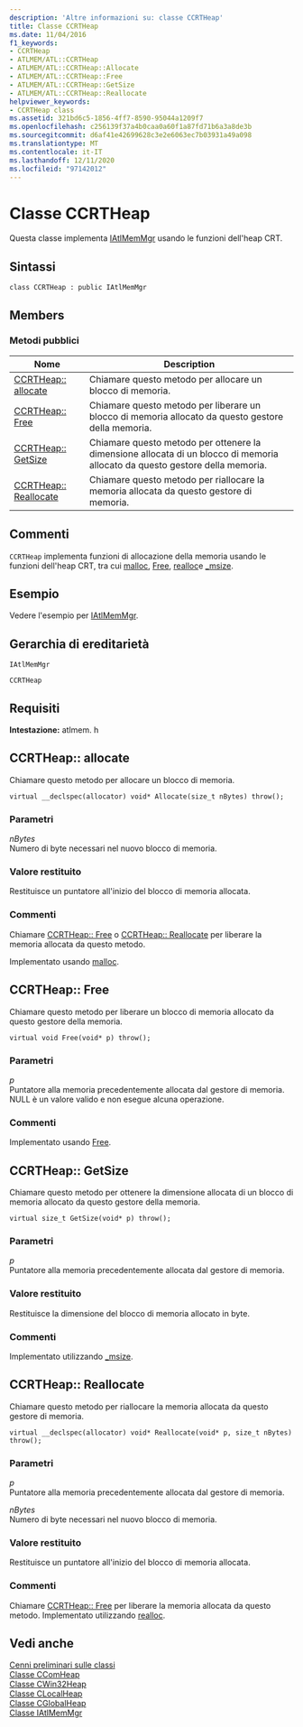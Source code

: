 ```yaml
---
description: 'Altre informazioni su: classe CCRTHeap'
title: Classe CCRTHeap
ms.date: 11/04/2016
f1_keywords:
- CCRTHeap
- ATLMEM/ATL::CCRTHeap
- ATLMEM/ATL::CCRTHeap::Allocate
- ATLMEM/ATL::CCRTHeap::Free
- ATLMEM/ATL::CCRTHeap::GetSize
- ATLMEM/ATL::CCRTHeap::Reallocate
helpviewer_keywords:
- CCRTHeap class
ms.assetid: 321bd6c5-1856-4ff7-8590-95044a1209f7
ms.openlocfilehash: c256139f37a4b0caa0a60f1a87fd71b6a3a8de3b
ms.sourcegitcommit: d6af41e42699628c3e2e6063ec7b03931a49a098
ms.translationtype: MT
ms.contentlocale: it-IT
ms.lasthandoff: 12/11/2020
ms.locfileid: "97142012"
---
```

# <a name="ccrtheap-class"></a>Classe CCRTHeap

Questa classe implementa [IAtlMemMgr](../../atl/reference/iatlmemmgr-class.md) usando le funzioni dell'heap CRT.

## <a name="syntax"></a>Sintassi

```
class CCRTHeap : public IAtlMemMgr
```

## <a name="members"></a>Members

### <a name="public-methods"></a>Metodi pubblici

|Nome|Description|
|----------|-----------------|
|[CCRTHeap:: allocate](#allocate)|Chiamare questo metodo per allocare un blocco di memoria.|
|[CCRTHeap:: Free](#free)|Chiamare questo metodo per liberare un blocco di memoria allocato da questo gestore della memoria.|
|[CCRTHeap:: GetSize](#getsize)|Chiamare questo metodo per ottenere la dimensione allocata di un blocco di memoria allocato da questo gestore della memoria.|
|[CCRTHeap:: Reallocate](#reallocate)|Chiamare questo metodo per riallocare la memoria allocata da questo gestore di memoria.|

## <a name="remarks"></a>Commenti

`CCRTHeap` implementa funzioni di allocazione della memoria usando le funzioni dell'heap CRT, tra cui [malloc](../../c-runtime-library/reference/malloc.md), [Free](../../c-runtime-library/reference/free.md), [realloc](../../c-runtime-library/reference/realloc.md)e [_msize](../../c-runtime-library/reference/msize.md).

## <a name="example"></a>Esempio

Vedere l'esempio per [IAtlMemMgr](../../atl/reference/iatlmemmgr-class.md).

## <a name="inheritance-hierarchy"></a>Gerarchia di ereditarietà

`IAtlMemMgr`

`CCRTHeap`

## <a name="requirements"></a>Requisiti

**Intestazione:** atlmem. h

## <a name="ccrtheapallocate"></a><a name="allocate"></a> CCRTHeap:: allocate

Chiamare questo metodo per allocare un blocco di memoria.

```
virtual __declspec(allocator) void* Allocate(size_t nBytes) throw();
```

### <a name="parameters"></a>Parametri

*nBytes*<br/>
Numero di byte necessari nel nuovo blocco di memoria.

### <a name="return-value"></a>Valore restituito

Restituisce un puntatore all'inizio del blocco di memoria allocata.

### <a name="remarks"></a>Commenti

Chiamare [CCRTHeap:: Free](#free) o [CCRTHeap:: Reallocate](#reallocate) per liberare la memoria allocata da questo metodo.

Implementato usando [malloc](../../c-runtime-library/reference/malloc.md).

## <a name="ccrtheapfree"></a><a name="free"></a> CCRTHeap:: Free

Chiamare questo metodo per liberare un blocco di memoria allocato da questo gestore della memoria.

```
virtual void Free(void* p) throw();
```

### <a name="parameters"></a>Parametri

*p*<br/>
Puntatore alla memoria precedentemente allocata dal gestore di memoria. NULL è un valore valido e non esegue alcuna operazione.

### <a name="remarks"></a>Commenti

Implementato usando [Free](../../c-runtime-library/reference/free.md).

## <a name="ccrtheapgetsize"></a><a name="getsize"></a> CCRTHeap:: GetSize

Chiamare questo metodo per ottenere la dimensione allocata di un blocco di memoria allocato da questo gestore della memoria.

```
virtual size_t GetSize(void* p) throw();
```

### <a name="parameters"></a>Parametri

*p*<br/>
Puntatore alla memoria precedentemente allocata dal gestore di memoria.

### <a name="return-value"></a>Valore restituito

Restituisce la dimensione del blocco di memoria allocato in byte.

### <a name="remarks"></a>Commenti

Implementato utilizzando [_msize](../../c-runtime-library/reference/msize.md).

## <a name="ccrtheapreallocate"></a><a name="reallocate"></a> CCRTHeap:: Reallocate

Chiamare questo metodo per riallocare la memoria allocata da questo gestore di memoria.

```
virtual __declspec(allocator) void* Reallocate(void* p, size_t nBytes) throw();
```

### <a name="parameters"></a>Parametri

*p*<br/>
Puntatore alla memoria precedentemente allocata dal gestore di memoria.

*nBytes*<br/>
Numero di byte necessari nel nuovo blocco di memoria.

### <a name="return-value"></a>Valore restituito

Restituisce un puntatore all'inizio del blocco di memoria allocata.

### <a name="remarks"></a>Commenti

Chiamare [CCRTHeap:: Free](#free) per liberare la memoria allocata da questo metodo. Implementato utilizzando [realloc](../../c-runtime-library/reference/realloc.md).

## <a name="see-also"></a>Vedi anche

[Cenni preliminari sulle classi](../../atl/atl-class-overview.md)<br/>
[Classe CComHeap](../../atl/reference/ccomheap-class.md)<br/>
[Classe CWin32Heap](../../atl/reference/cwin32heap-class.md)<br/>
[Classe CLocalHeap](../../atl/reference/clocalheap-class.md)<br/>
[Classe CGlobalHeap](../../atl/reference/cglobalheap-class.md)<br/>
[Classe IAtlMemMgr](../../atl/reference/iatlmemmgr-class.md)
